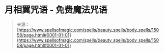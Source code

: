 <!--yml

category: 未分类

date: 2024-06-12 18:54:18

-->

# 月相翼咒语 - 免费魔法咒语

> 来源：[https://www.spellsofmagic.com/spells/beauty_spells/body_spells/15058/page.html#0001-01-01](https://www.spellsofmagic.com/spells/beauty_spells/body_spells/15058/page.html#0001-01-01)
